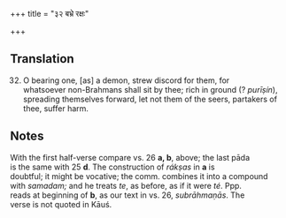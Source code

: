 +++
title = "३२ बभ्रे रक्षः"

+++
## Translation
32. O bearing one, \[as\] a demon, strew discord for them, for  
whatsoever non-Brahmans shall sit by thee; rich in ground (? *purīṣín*),  
spreading themselves forward, let not them of the seers, partakers of  
thee, suffer harm.

## Notes
With the first half-verse compare vs. 26 **a, b**, above; the last pāda  
is the same with 25 **d**. The construction of *rákṣas* in **a** is  
doubtful; it might be vocative; the comm. combines it into a compound  
with *samadam;* and he treats *te*, as before, as if it were *té*. Ppp.  
reads at beginning of **b**, as our text in vs. 26, *subrāhmaṇās*. The  
verse is not quoted in Kāuś.
